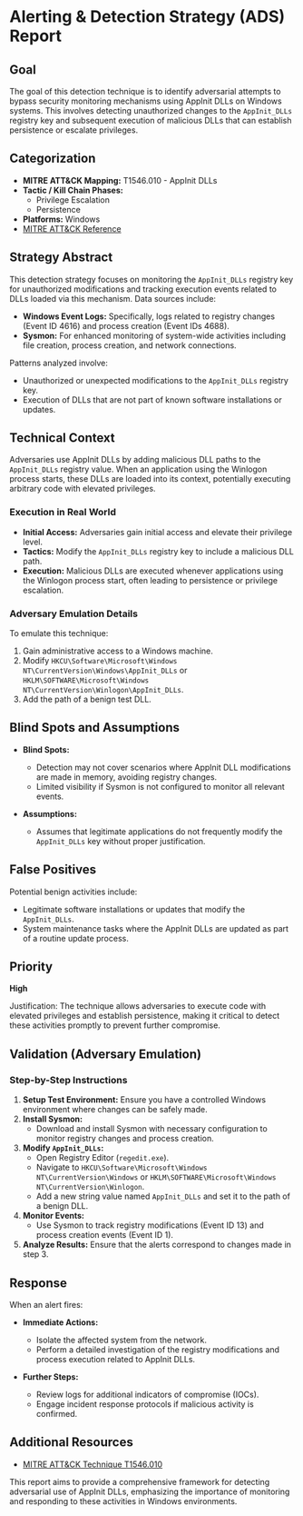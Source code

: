 # Alerting & Detection Strategy (ADS) Report

## Goal
The goal of this detection technique is to identify adversarial attempts to bypass security monitoring mechanisms using AppInit DLLs on Windows systems. This involves detecting unauthorized changes to the `AppInit_DLLs` registry key and subsequent execution of malicious DLLs that can establish persistence or escalate privileges.

## Categorization

- **MITRE ATT&CK Mapping:** T1546.010 - AppInit DLLs
- **Tactic / Kill Chain Phases:**
  - Privilege Escalation
  - Persistence
- **Platforms:** Windows
- [MITRE ATT&CK Reference](https://attack.mitre.org/techniques/T1546/010)

## Strategy Abstract

This detection strategy focuses on monitoring the `AppInit_DLLs` registry key for unauthorized modifications and tracking execution events related to DLLs loaded via this mechanism. Data sources include:

- **Windows Event Logs:** Specifically, logs related to registry changes (Event ID 4616) and process creation (Event IDs 4688).
- **Sysmon:** For enhanced monitoring of system-wide activities including file creation, process creation, and network connections.

Patterns analyzed involve:

- Unauthorized or unexpected modifications to the `AppInit_DLLs` registry key.
- Execution of DLLs that are not part of known software installations or updates.

## Technical Context

Adversaries use AppInit DLLs by adding malicious DLL paths to the `AppInit_DLLs` registry value. When an application using the Winlogon process starts, these DLLs are loaded into its context, potentially executing arbitrary code with elevated privileges.

### Execution in Real World
- **Initial Access:** Adversaries gain initial access and elevate their privilege level.
- **Tactics:** Modify the `AppInit_DLLs` registry key to include a malicious DLL path.
- **Execution:** Malicious DLLs are executed whenever applications using the Winlogon process start, often leading to persistence or privilege escalation.

### Adversary Emulation Details
To emulate this technique:
1. Gain administrative access to a Windows machine.
2. Modify `HKCU\Software\Microsoft\Windows NT\CurrentVersion\Windows\AppInit_DLLs` or `HKLM\SOFTWARE\Microsoft\Windows NT\CurrentVersion\Winlogon\AppInit_DLLs`.
3. Add the path of a benign test DLL.

## Blind Spots and Assumptions

- **Blind Spots:**
  - Detection may not cover scenarios where AppInit DLL modifications are made in memory, avoiding registry changes.
  - Limited visibility if Sysmon is not configured to monitor all relevant events.
  
- **Assumptions:**
  - Assumes that legitimate applications do not frequently modify the `AppInit_DLLs` key without proper justification.

## False Positives

Potential benign activities include:
- Legitimate software installations or updates that modify the `AppInit_DLLs`.
- System maintenance tasks where the AppInit DLLs are updated as part of a routine update process.

## Priority
**High**

Justification: The technique allows adversaries to execute code with elevated privileges and establish persistence, making it critical to detect these activities promptly to prevent further compromise.

## Validation (Adversary Emulation)

### Step-by-Step Instructions

1. **Setup Test Environment:** Ensure you have a controlled Windows environment where changes can be safely made.
2. **Install Sysmon:**
   - Download and install Sysmon with necessary configuration to monitor registry changes and process creation.
3. **Modify `AppInit_DLLs`:**
   - Open Registry Editor (`regedit.exe`).
   - Navigate to `HKCU\Software\Microsoft\Windows NT\CurrentVersion\Windows` or `HKLM\SOFTWARE\Microsoft\Windows NT\CurrentVersion\Winlogon`.
   - Add a new string value named `AppInit_DLLs` and set it to the path of a benign DLL.
4. **Monitor Events:**
   - Use Sysmon to track registry modifications (Event ID 13) and process creation events (Event ID 1).
5. **Analyze Results:** Ensure that the alerts correspond to changes made in step 3.

## Response

When an alert fires:
- **Immediate Actions:**
  - Isolate the affected system from the network.
  - Perform a detailed investigation of the registry modifications and process execution related to AppInit DLLs.
  
- **Further Steps:**
  - Review logs for additional indicators of compromise (IOCs).
  - Engage incident response protocols if malicious activity is confirmed.

## Additional Resources

- [MITRE ATT&CK Technique T1546.010](https://attack.mitre.org/techniques/T1546/010)
  
This report aims to provide a comprehensive framework for detecting adversarial use of AppInit DLLs, emphasizing the importance of monitoring and responding to these activities in Windows environments.